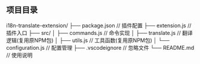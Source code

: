 ## 项目目录
i18n-translate-extension/
├── package.json            // 插件配置
├── extension.js            // 插件入口
├── src/
│   ├── commands.js         // 命令实现
│   ├── translate.js        // 翻译逻辑(复用原NPM包)
│   ├── utils.js            // 工具函数(复用原NPM包)
│   └── configuration.js    // 配置管理
├── .vscodeignore           // 忽略文件
└── README.md               // 使用说明
